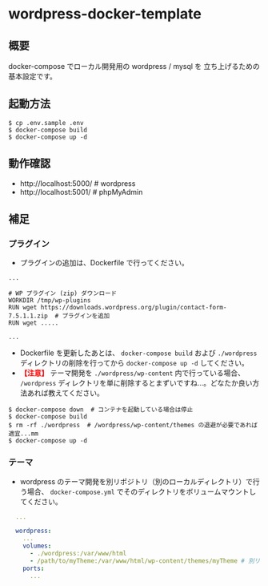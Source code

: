 # wordpress-docker-template

## 概要

docker-compose でローカル開発用の wordpress / mysql を 立ち上げるための基本設定です。

## 起動方法

```
$ cp .env.sample .env
$ docker-compose build
$ docker-compose up -d
```

## 動作確認

* http://localhost:5000/  # wordpress
* http://localhost:5001/  # phpMyAdmin

## 補足

### プラグイン

* プラグインの追加は、Dockerfile で行ってください。

```
...

# WP プラグイン (zip) ダウンロード
WORKDIR /tmp/wp-plugins
RUN wget https://downloads.wordpress.org/plugin/contact-form-7.5.1.1.zip  # プラグインを追加
RUN wget .....

...
```

* Dockerfile を更新したあとは、 `docker-compose build` および `./wordpress` ディレクトリの削除を行ってから `docker-compose up -d` してください。
* **<font color="Red">【注意】</font>** テーマ開発を `./wordpress/wp-content` 内で行っている場合、 `/wordpress` ディレクトリを単に削除するとまずいですね...。どなたか良い方法あれば教えてください。

```
$ docker-compose down  # コンテナを起動している場合は停止
$ docker-compose build
$ rm -rf ./wordpress  # /wordpress/wp-content/themes の退避が必要であれば適宜...mm
$ docker-compose up -d
```


### テーマ

* wordpress のテーマ開発を別リポジトリ（別のローカルディレクトリ）で行う場合、 `docker-compose.yml` でそのディレクトリをボリュームマウントしてください。

``` docker-copmose.yml
  ...

  wordpress:
    ...
    volumes:
      - ./wordpress:/var/www/html
      - /path/to/myTheme:/var/www/html/wp-content/themes/myTheme # 別リポジトリでテーマ開発をする場合
    ports: 
      ...
```